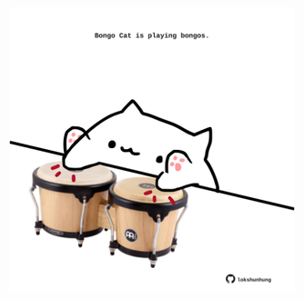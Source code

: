 <!-- built at 14/01/2025, 10:00:50 UTC -->
<p align="center">
  <img width="500" height="500" src="./ReadmeImage.svg">
</p>
